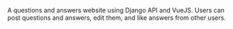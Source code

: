 A questions and answers website using Django API and VueJS. Users can post questions and answers, edit them, and like answers from other users.
